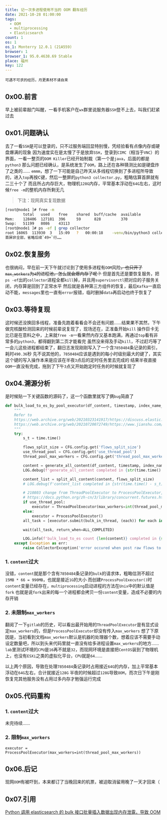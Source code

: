 ```yaml
---
title: 记一次多进程使用不当的 OOM 翻车经历
date: 2021-10-28 01:00:00
tags:
  - OOM
  - multiprocessing
  - Elasticsearch
count: 1
os: 1
os_1: Monterry 12.0.1 (21A559)
browser: 1
browser_1: 95.0.4638.69 Stable
place: 福州
key: 122
---
```

    可遇不可求的经历，月更素材不请自来
<!-- more -->
## 0x00.前言
早上被前辈敲门叫醒，一看手机客户在`wx`群里说服务器`SSH`登不上去，叫我们赶紧过去

## 0x01.问题确认
去了一看`SSH`是可以登录的，只不过服务端回显特别慢，凭经验看有点像内存或硬盘爆满的现象
因为速度实在是太慢了于是放弃`SSH`，登录到`CIMC`（相当于`VNC`）的界面，一看一整页的`OOM Killer`已经开始制裁（第一个是`java`，后面的都是`python3`
那么问题已经确认，是系统发生了`OOM`，路上还在各种猜测比如是硬盘炸了之类的……
`emmm`，想了一下可能是自己昨天从多线程切换到了多进程所导致的，进入`top`再按<kbd>C</kbd>键，然后一整屏的`python3 collector.py`，粗略估算首屏就有二三十个了
而且所占内存巨大，物理机`128G`内存，平常基本浮动在`64G`左右，这时候`free -m`的整机内存所剩无几
> 下注：现网真实复现数据

``` bash
[root@node1 ]# free -m
        total   used    free    shared  buff/cache  available
Mem:    128406  127181  396     59      828         370
Swap:   51199   8086    43113
[root@node1 ]# ps -ef | grep collector
root 16065  113930  3   15:09   ?   00:00:18    -venv/bin/python3 collector.py
首屏非全部，省略后续`49+`行……
```
## 0x02.恢复服务
也很纳闷，早在前一天下午就讨论到了使用多进程有`OOM`风险~~，也只开了`max_workers`为`4`的进程池，怎么就会爆内存了呢？~~
但是首先还是要恢复服务，把`ps -ef`出的`collector`进程全都`kill`掉，并且用`supervisorctl`把对应的子服务关闭，内存算是回到了正常水平
然后就是各种第三方组件的恢复，最后`Kafka`一直启动不能，`messages`里也一直有`error`报错，临时删掉`data`再启动也终于恢复了

## 0x03.等待复现
这时候还没换回多线程，准备先跑着看看会不会还有问题……结果果不其然，下午做完核酸检测回来的时候前辈说复现了，现场还在，正准备开始`kill`
操作巨卡无比已是在意料之中，上来就`free -m`一看果然内存又基本跑满，再通过`top`看有非常多的`python3`，都得翻到第二页才能看完
虽然没来得及手动`kill`，不过赶巧等了一会儿这些进程都结束了，翻日志发现刚刚写入了一个含`7850484`条记录的索引，耗时`490.36`秒
先不说其他的，`7850484`应该是遇到的每小时级别最大的键了，其实这个键的写入操作本来是应该在半夜`3`点后的定时任务里去完成的
结果半夜直接`OOM`一直没有完成，拖到了下午`3`点又开始跑定时任务的时候就复现了

## 0x04.溯源分析
是时候贴一下关键函数的源码了，这一个函数里就写了俩`bug`简直了
``` python
def bulk_load_to_es_by_pool_executor(df_content, timestamp, index_name_type):
    """
    Refer to
    https://web.archive.org/web/20210323141917/https://discuss.elastic.co/t/helpers-parallel-bulk-in-python-not-working/39498
    https://web.archive.org/web/20210720072749/https://www.jianshu.com/p/b9b3d66aa0be
    """
    try:
        s_t = time.time()

        flows_split_size = CFG.config.get('flows_split_size')
        use_thread_pool = CFG.config.get('use_thread_pool')
        thread_pool_max_workers = CFG.config.get('thread_pool_max_workers')

        content = generate_all_content(df_content, timestamp, index_name_type)
        LOG.debug(f'generate_all_content completed in {str(time.time() - s_t)}s')

        content_list = split_all_content(content, flows_split_size)
        # LOG.debug(f'content_list completed in {str(time.time() - s_t)}s')

        # 210803 change from ThreadPoolExecutor to ProcessPoolExecutor, bypass GIL
        # https://docs.python.org/zh-cn/3/library/concurrent.futures.html#processpoolexecutor
        if use_thread_pool:
            executor = ThreadPoolExecutor(max_workers=int(thread_pool_max_workers))
        else:
            executor = ProcessPoolExecutor()
        all_task = [executor.submit(bulk_in_thread, (each)) for each in content_list]

        wait(all_task, return_when=ALL_COMPLETED)

        LOG.info(f'bulk_load_to_es count {len(content)} completed in {str(time.time() - s_t)}s')
    except Exception as err:
        raise CollectorException('error occured when post raw flows to es, %s' % str(err))
```
### 1. `content`过大
没错，`content`就是那个含有`7850484`条记录的`bulk`的请求体，粗略估测不超过`15MB * 66 = 990MB`，也就是接近`1G`的大小
而创建`ProcessPoolExecutor()`时`content`变量已经存在，`multiprocessing`启动进程的方法在`Unix`中的默认值是`fork`
也就是说`fork`出来的每一个进程都会拷贝一份`content`变量，造成不必要的内存开销

### 2. 未限制`max_workers`
翻阅了一下`gitlab`的历史，可以看出最开始用的`ThreadPoolExecutor`是有显式设定`max_workers`的，但是`ProcessPoolExecutor`却没有传入`max_workers`
想了下原因是，当初看到文档`max_workers`默认是机器的处理器个数，想着应该不需要手动设定数量吧，所以到头来代码里就一直没有给多进程设置`max_workers`的地方……
`lab`里测试环境的`CPU`是`16`再不就是`32`，而现网环境是直接把`CentOS`装到了物理机上，也没有`ESXi`之类的虚拟化平台，`CPU`就是`64`……

以上两个原因，导致在处理`7850484`条记录时占用接近`64G`的内存，加上平常基本浮动在`64G`左右，合计就接近`128G`
半夜的时候超过`128G`导致`OOM`，而次日下午是刚恢复完其他服务没有占用过多内存才勉强运行完成

## 0x05.代码重构
### 1. `content`过大
未完待续……

### 2. 限制`max_workers`
`executor = ProcessPoolExecutor(max_workers=int(thread_pool_max_workers))`

## 0x06.后记
现网`OOM`有被吓到，本来都订了当晚回来的机票，被迫取消留用晚了一天才回来（

## 0x07.引用
[Python 调用 elasticsearch 的 bulk 接口批量插入数据出现内存泄露，导致 OOM](https://web.archive.org/web/20211030114138/https://www.v2ex.com/t/329311)
